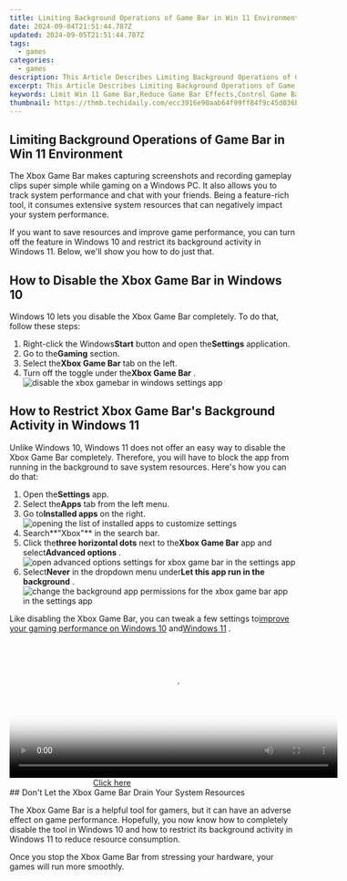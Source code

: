 ```yaml
---
title: Limiting Background Operations of Game Bar in Win 11 Environment
date: 2024-09-04T21:51:44.787Z
updated: 2024-09-05T21:51:44.787Z
tags:
  - games
categories:
  - games
description: This Article Describes Limiting Background Operations of Game Bar in Win 11 Environment
excerpt: This Article Describes Limiting Background Operations of Game Bar in Win 11 Environment
keywords: Limit Win 11 Game Bar,Reduce Game Bar Effects,Control Game Bar Resources,Minimize Background Gaming,Optimize Win 11 Performance,Windows 11 Background Tasking,Manage Game Bar Operations
thumbnail: https://thmb.techidaily.com/ecc3916e90aab64f99ff84f9c45d036bcf1e08682351feaa92b6a0ff146b14b9.jpg
---
```


## Limiting Background Operations of Game Bar in Win 11 Environment

 The Xbox Game Bar makes capturing screenshots and recording gameplay clips super simple while gaming on a Windows PC. It also allows you to track system performance and chat with your friends. Being a feature-rich tool, it consumes extensive system resources that can negatively impact your system performance.

 If you want to save resources and improve game performance, you can turn off the feature in Windows 10 and restrict its background activity in Windows 11\. Below, we'll show you how to do just that.

## How to Disable the Xbox Game Bar in Windows 10

 Windows 10 lets you disable the Xbox Game Bar completely. To do that, follow these steps:

1. Right-click the Windows**Start** button and open the**Settings** application.
2. Go to the**Gaming** section.
3. Select the**Xbox Game Bar** tab on the left.
4. Turn off the toggle under the**Xbox Game Bar** .  
![disable the xbox gamebar in windows settings app](https://static1.makeuseofimages.com/wordpress/wp-content/uploads/2023/05/the-xbox-game-bar-option.jpg)

## How to Restrict Xbox Game Bar's Background Activity in Windows 11

 Unlike Windows 10, Windows 11 does not offer an easy way to disable the Xbox Game Bar completely. Therefore, you will have to block the app from running in the background to save system resources. Here's how you can do that:

1. Open the**Settings** app.
2. Select the**Apps** tab from the left menu.
3. Go to**Installed apps** on the right.  
![opening the list of installed apps to customize settings](https://static1.makeuseofimages.com/wordpress/wp-content/uploads/2023/10/opening-the-list-of-installed-apps-to-customize-settings-1.jpg)
4. Search**"Xbox"** in the search bar.
5. Click the**three horizontal dots** next to the**Xbox Game Bar** app and select**Advanced options** .  
![open advanced options settings for xbox game bar in the settings app](https://static1.makeuseofimages.com/wordpress/wp-content/uploads/2023/10/tweak-advanced-options-settings-for-xbox-game-bar-in-the-settings-app.jpg)
6. Select**Never** in the dropdown menu under**Let this app run in the background** .  
![change the background app permissions for the xbox game bar app in the settings app](https://static1.makeuseofimages.com/wordpress/wp-content/uploads/2023/10/change-the-background-app-permissions-for-the-xbox-game-bar-app-in-the-settings-app.jpg)

 Like disabling the Xbox Game Bar, you can tweak a few settings to[improve your gaming performance on Windows 10](https://www.makeuseof.com/tag/optimize-windows-10-gaming/) and[Windows 11](https://www.makeuseof.com/improve-gaming-experience-windows-11/) .

<!-- affiliate ads begin -->
<span id="1983475">
					<video width="576" height="240" style="cursor:pointer"
           poster="//a.impactradius-go.com/display-clicktoplayimage/1983475.png"
           onclick="if(!this.playClicked){this.play();this.setAttribute('controls',true);this.playClicked=true;}">
	   <source src="//a.impactradius-go.com/display-ad/22993-1983475">
	   <img src="//a.impactradius-go.com/display-clicktoplayimage/1983475.png" style="border: none; height: 100%; width: 100%; object-fit: contain">
	</video>
	<div style="width:360px;text-align:center"><a href="javascript:window.open(decodeURIComponent('https%3A%2F%2Fhomestyler.sjv.io%2Fc%2F5597632%2F1983475%2F22993'), '_blank');void(0);">Click here</a></div>
</span>
<img height="0" width="0" src="https://imp.pxf.io/i/5597632/1983475/22993" style="position:absolute;visibility:hidden;" border="0" />
<!-- affiliate ads end -->
## Don't Let the Xbox Game Bar Drain Your System Resources

 The Xbox Game Bar is a helpful tool for gamers, but it can have an adverse effect on game performance. Hopefully, you now know how to completely disable the tool in Windows 10 and how to restrict its background activity in Windows 11 to reduce resource consumption.

 Once you stop the Xbox Game Bar from stressing your hardware, your games will run more smoothly.


<ins class="adsbygoogle"
     style="display:block"
     data-ad-format="autorelaxed"
     data-ad-client="ca-pub-7571918770474297"
     data-ad-slot="1223367746"></ins>



<ins class="adsbygoogle"
     style="display:block"
     data-ad-client="ca-pub-7571918770474297"
     data-ad-slot="8358498916"
     data-ad-format="auto"
     data-full-width-responsive="true"></ins>


